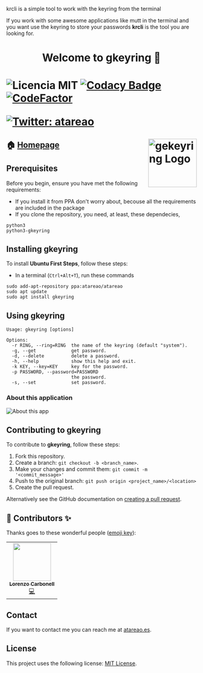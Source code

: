 krcli is a simple tool to work with the keyring from the terminal

If you work with some awesome applications like mutt in the terminal and you want use the  keyring to store your passwords **krcli** is the tool you are looking for.


<h1 align="center">Welcome to gkeyring 👋<h1>

![Licencia MIT](https://img.shields.io/badge/Licencia-MIT-green)
[![Codacy Badge](https://api.codacy.com/project/badge/Grade/b3e704c3f150404582cd23b9fcb4be32)](https://www.codacy.com/manual/atareao/gkeyring?utm_source=github.com&amp;utm_medium=referral&amp;utm_content=atareao/gkeyring&amp;utm_campaign=Badge_Grade)
[![CodeFactor](https://www.codefactor.io/repository/github/atareao/gkeyring/badge/master)](https://www.codefactor.io/repository/github/atareao/gkeyring/overview/master)

[![Twitter: atareao](https://img.shields.io/twitter/follow/atareao.svg?style=social)](https://twitter.com/atareao)

<img src="./data/icons/scalable/apps/gkeyring.svg" align="right"
     title="gekeyring Logo" width="128" height="128">


## 🏠 [Homepage](https://www.atareao.es/aplicacion/krcli/)

## Prerequisites

Before you begin, ensure you have met the following requirements:

* If you install it from PPA don't worry about, becouse all the requirements are included in the package
* If you clone the repository, you need, at least, these dependecies,

```
python3
python3-gkeyring
```

## Installing gkeyring

To install **Ubuntu First Steps**, follow these steps:

* In a terminal (`Ctrl+Alt+T`), run these commands

```
sudo add-apt-repository ppa:atareao/atareao
sudo apt update
sudo apt install gkeyring
```

## Using gkeyring

```
Usage: gkeyring [options]

Options:
  -r RING, --ring=RING  the name of the keyring (default "system").
  -g, --get             get password.
  -d, --delete          delete a password.
  -h, --help            show this help and exit.
  -k KEY, --key=KEY     key for the password.
  -p PASSWORD, --password=PASSWORD
                        the password.
  -s, --set             set password.
```

### About this application

![About this app](./screenshots/gkeyring-screenshot-6.png)

## Contributing to gkeyring

To contribute to **gkeyring**, follow these steps:

1. Fork this repository.
2. Create a branch: `git checkout -b <branch_name>`.
3. Make your changes and commit them: `git commit -m '<commit_message>'`
4. Push to the original branch: `git push origin <project_name>/<location>`
5. Create the pull request.

Alternatively see the GitHub documentation on [creating a pull request](https://help.github.com/en/github/collaborating-with-issues-and-pull-requests/creating-a-pull-request).

## 👤 Contributors ✨

Thanks goes to these wonderful people ([emoji key](https://allcontributors.org/docs/en/emoji-key)):

<table>
  <tr>
    <td align="center"><a href="https://www.atareao.es"><img src="https://avatars3.githubusercontent.com/u/298055?v=4" width="100px;" alt=""/><br /><sub><b>Lorenzo Carbonell</b></sub></a><br /><a href="https://github.com/atareao/gkeyring/commits?author=atareao" title="Code">💻</a></td>
  </tr>
</table>


## Contact

If you want to contact me you can reach me at [atareao.es](https://www.atareao.es).

## License

This project uses the following license: [MIT License](https://choosealicense.com/licenses/mit/).
